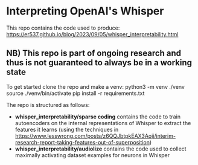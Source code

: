 # Interpreting OpenAI's Whisper

This repo contains the code used to produce:
https://er537.github.io/blog/2023/09/05/whisper_interpretability.html

## NB) This repo is part of ongoing research and thus is not guaranteed to always be in a working state

To get started clone the repo and make a venv:
python3 -m venv ./venv
source ./venv/bin/activate
pip install -r requirements.txt

The repo is structured as follows:
 - **whisper_interpretability/sparse coding** contains the code to train autoencoders on the internal representations of Whisper to extract the features it learns (using the techniques in https://www.lesswrong.com/posts/z6QQJbtpkEAX3Aojj/interim-research-report-taking-features-out-of-superposition)
 - **whisper_interpretability/audiolize** contains the code used to collect maximally activating dataset examples for neurons in Whisper

